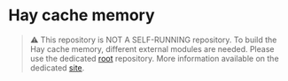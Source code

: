 # Hay cache memory

> :warning: This repository is NOT A SELF-RUNNING repository.
> To build the Hay cache memory, different external modules are needed. Please use the dedicated [root](https://gitlab.com/herd-ware/root) repository. More information available on the dedicated [site]().